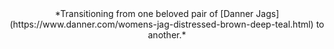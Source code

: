 <center>*Transitioning from one beloved pair of [Danner Jags](https://www.danner.com/womens-jag-distressed-brown-deep-teal.html) to another.*</center>
